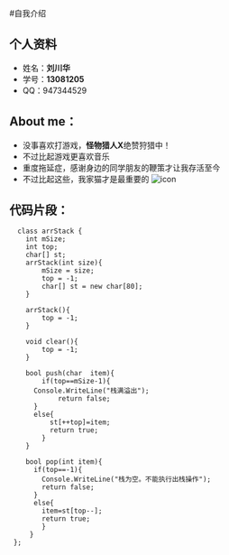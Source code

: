 #自我介绍

## 个人资料
* 姓名：**刘川华**
* 学号：**13081205**
* QQ：947344529

## About me：
* 没事喜欢打游戏，**怪物猎人X**绝赞狩猎中！
* 不过比起游戏更喜欢音乐
* 重度拖延症，感谢身边的同学朋友的鞭策才让我存活至今
* 不过比起这些，我家猫才是最重要的
![icon](http://ww3.sinaimg.cn/large/71f39cf5gw1ev9a87vekej21kw11xwpz.jpg)

## 代码片段：
      class arrStack {
        int mSize;
        int top;
        char[] st;
	    arrStack(int size){
		    mSize = size;
		    top = -1;
            char[] st = new char[80];
	    }

	    arrStack(){
		    top = -1;
	    }

	    void clear(){
	    	top = -1;
	    }

	    bool push(char  item){
		    if(top==mSize-1){
          Console.WriteLine("栈满溢出");
			    return false;
	      }
	      else{
		      st[++top]=item;
		      return true;
		    }
	    }
	    
	    bool pop(int item){
	      if(top==-1){
	        Console.WriteLine("栈为空。不能执行出栈操作");
	        return false;
	      }
	      else{
	        item=st[top--];
	        return true;
	        }
	     }
	 };
